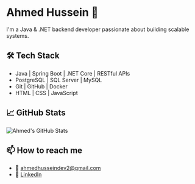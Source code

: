 # Ahmed Hussein 👋

I'm a Java & .NET backend developer passionate about building scalable systems.

## 🛠 Tech Stack
- Java | Spring Boot | .NET Core | RESTful APIs
- PostgreSQL | SQL Server | MySQL
- Git | GitHub | Docker
- HTML | CSS | JavaScript

## 📈 GitHub Stats
![Ahmed's GitHub Stats](https://github-readme-stats.vercel.app/api?username=ahmedhussein&show_icons=true&theme=tokyonight)

## 📫 How to reach me
- 📧 ahmedhusseindev2@gmail.com
- 💼 [LinkedIn](https://www.linkedin.com/in/ahmed-hussein-3192591ba/)
